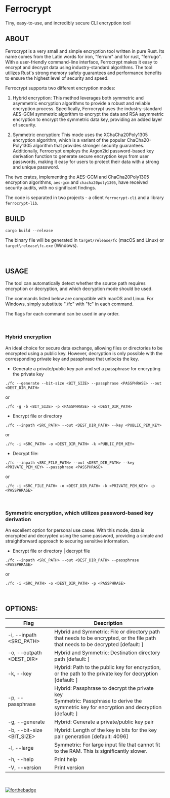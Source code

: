 # Ferrocrypt

Tiny, easy-to-use, and incredibly secure CLI encryption tool

## ABOUT

Ferrocrypt is a very small and simple encryption tool written in pure Rust.
Its name comes from the Latin words for iron, "ferrum" and for rust, "ferrugo".
With a user-friendly command-line interface, Ferrocrypt makes it easy
to encrypt and decrypt data using industry-standard algorithms.
The tool utilizes Rust's strong memory safety guarantees and performance benefits
to ensure the highest level of security and speed.

Ferrocrypt supports two different encryption modes:

1. Hybrid encryption: This method leverages both symmetric and asymmetric encryption algorithms
   to provide a robust and reliable encryption process.
   Specifically, Ferrocrypt uses the industry-standard AES-GCM symmetric algorithm to encrypt the data
   and RSA asymmetric encryption to encrypt the symmetric data key,
   providing an added layer of security.

2. Symmetric encryption: This mode uses the XChaCha20Poly1305 encryption algorithm,
   which is a variant of the popular ChaCha20-Poly1305 algorithm that provides stronger
   security guarantees.
   Additionally, Ferrocrypt employs the Argon2id password-based key derivation function
   to generate secure encryption keys from user passwords,
   making it easy for users to protect their data with a strong and unique password.

The two crates, implementing the AES-GCM and ChaCha20Poly1305 encryption algorithms,
`aes-gcm` and `chacha20poly1305`, have received security audits, with no significant findings.

The code is separated in two projects - a client `ferrocrypt-cli` and a library `ferrocrypt-lib`.

## BUILD

`cargo build --release`

The binary file will be generated in `target/release/fc` (macOS and Linux)
or `target\release\fc.exe` (Windows).

<br/>

## USAGE

The tool can automatically detect whether the source path requires
encryption or decryption, and which decryption mode should be used.

The commands listed below are compatible with macOS and Linux.
For Windows, simply substitute "./fc" with "fc" in each command.

The flags for each command can be used in any order.

<br/>

### Hybrid encryption

An ideal choice for secure data exchange, allowing files or directories
to be encrypted using a public key. However, decryption is only possible
with the corresponding private key and passphrase that unlocks the key.

- Generate a private/public key pair and set a passphrase for encrypting the private key

`./fc --generate --bit-size <BIT_SIZE> --passphrase <PASSPHRASE> --out <DEST_DIR_PATH>`

or

`./fc -g -b <BIT_SIZE> -p <PASSPHRASE> -o <DEST_DIR_PATH>`

- Encrypt file or directory

`./fc --inpath <SRC_PATH> --out <DEST_DIR_PATH> --key <PUBLIC_PEM_KEY>`

or

`./fc -i <SRC_PATH> -o <DEST_DIR_PATH> -k <PUBLIC_PEM_KEY>`

- Decrypt file:

`./fc --inpath <SRC_FILE_PATH> --out <DEST_DIR_PATH> --key <PRIVATE_PEM_KEY> --passphrase <PASSPHRASE>`

or

`./fc -i <SRC_FILE_PATH> -o <DEST_DIR_PATH> -k <PRIVATE_PEM_KEY> -p <PASSPHRASE>`

<br/>

### Symmetric encryption, which utilizes password-based key derivation

An excellent option for personal use cases. With this mode, data is encrypted
and decrypted using the same password, providing a simple and straightforward
approach to securing sensitive information.

- Encrypt file or directory | decrypt file

`./fc --inpath <SRC_PATH> --out <DEST_DIR_PATH> --passphrase <PASSPHRASE>`

or

`./fc -i <SRC_PATH> -o <DEST_DIR_PATH> -p <PASSPHRASE>`

<br/>

## OPTIONS:

| Flag                          | Description                                                                                                                                    |
|-------------------------------|------------------------------------------------------------------------------------------------------------------------------------------------|
| -i, --inpath <SRC_PATH>       | Hybrid and Symmetric: File or directory path that needs to be encrypted, or the file path that needs to be decrypted [default: ]               |
| -o, --outpath <DEST_DIR>      | Hybrid and Symmetric: Destination directory path [default: ]                                                                                   |                                                                             
| -k, --key <KEY>               | Hybrid: Path to the public key for encryption, or the path to the private key for decryption [default: ]                                       |                                                         
| -p, --passphrase <PASSPHRASE> | Hybrid: Passphrase to decrypt the private key <br/>Symmetric: Passphrase to derive the symmetric key for encryption and decryption [default: ] |
| -g, --generate                | Hybrid: Generate a private/public key pair                                                                                                     |                                                                                                 
| -b, --bit-size <BIT_SIZE>     | Hybrid: Length of the key in bits for the key pair generation [default: 4096]                                                                  |                                                                          
| -l, --large                   | Symmetric: For large input file that cannot fit to the RAM. This is significantly slower.                                                      |                                                                       
| -h, --help                    | Print help                                                                                                                                     |                                                                                                                                   
| -V, --version                 | Print version                                                                                                                                  |                                                                                                                             |

<br/>

[![forthebadge](https://forthebadge.com/images/badges/made-with-rust.svg)](https://forthebadge.com)
